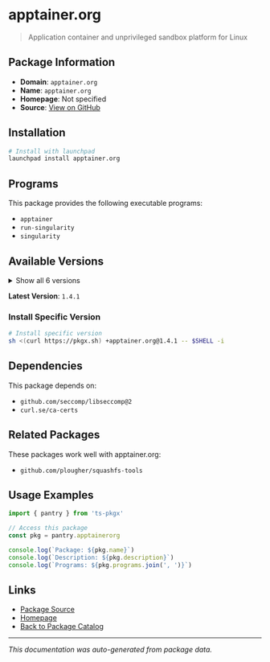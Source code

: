# apptainer.org

> Application container and unprivileged sandbox platform for Linux

## Package Information

- **Domain**: `apptainer.org`
- **Name**: `apptainer.org`
- **Homepage**: Not specified
- **Source**: [View on GitHub](https://github.com/pkgxdev/pantry/tree/main/projects/apptainer.org/package.yml)

## Installation

```bash
# Install with launchpad
launchpad install apptainer.org
```

## Programs

This package provides the following executable programs:

- `apptainer`
- `run-singularity`
- `singularity`

## Available Versions

<details>
<summary>Show all 6 versions</summary>

- `1.4.1`, `1.4.0`, `1.3.6`, `1.3.5`, `1.3.4`
- `1.3.3`

</details>

**Latest Version**: `1.4.1`

### Install Specific Version

```bash
# Install specific version
sh <(curl https://pkgx.sh) +apptainer.org@1.4.1 -- $SHELL -i
```

## Dependencies

This package depends on:

- `github.com/seccomp/libseccomp@2`
- `curl.se/ca-certs`

## Related Packages

These packages work well with apptainer.org:

- `github.com/plougher/squashfs-tools`

## Usage Examples

```typescript
import { pantry } from 'ts-pkgx'

// Access this package
const pkg = pantry.apptainerorg

console.log(`Package: ${pkg.name}`)
console.log(`Description: ${pkg.description}`)
console.log(`Programs: ${pkg.programs.join(', ')}`)
```

## Links

- [Package Source](https://github.com/pkgxdev/pantry/tree/main/projects/apptainer.org/package.yml)
- [Homepage](#)
- [Back to Package Catalog](../package-catalog.md)

---

*This documentation was auto-generated from package data.*
